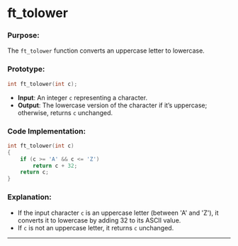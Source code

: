 # **ft_tolower**

### **Purpose**:

The `ft_tolower` function converts an uppercase letter to lowercase.

### **Prototype**:

```c
int ft_tolower(int c);

```

- **Input**: An integer `c` representing a character.
- **Output**: The lowercase version of the character if it’s uppercase; otherwise, returns `c` unchanged.

### **Code Implementation**:

```c
int ft_tolower(int c)
{
    if (c >= 'A' && c <= 'Z')
        return c + 32;
    return c;
}

```

### **Explanation**:

- If the input character `c` is an uppercase letter (between 'A' and 'Z'), it converts it to lowercase by adding 32 to its ASCII value.
- If `c` is not an uppercase letter, it returns `c` unchanged.
---
